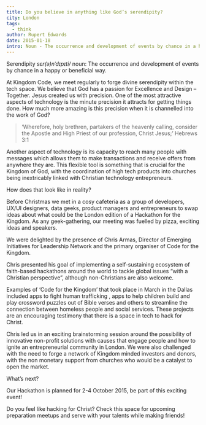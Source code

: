 ```yaml
---
title: Do you believe in anything like God’s serendipity?
city: London
tags:
  - think
author: Rupert Edwards
date: 2015-01-18
intro: Noun - The occurrence and development of events by chance in a happy or beneficial way.
---
```


Serendipity
_sɛr(ə)nˈdɪpɪti/_
noun: The occurrence and development of events by chance in a happy or beneficial way.

At Kingdom Code, we meet regularly to forge divine serendipity within the tech space. We believe that God has a passion for Excellence and Design – Together. Jesus created us with precision. One of the most attractive aspects of technology is the minute precision it attracts for getting things done. How much more amazing is this precision when it is channelled into the work of God?

> ‘Wherefore, holy brethren, partakers of the heavenly calling, consider the Apostle and High Priest of our profession, Christ Jesus;’ Hebrews 3:1

Another aspect of technology is its capacity to reach many people with messages which allows them to make transactions and receive offers from anywhere they are. This flexible tool is something that is crucial for the Kingdom of God, with the coordination of high tech products into churches being inextricably linked with Christian technology entrepreneurs.

How does that look like in reality?

Before Christmas we met in a cosy cafeteria as a group of developers, UX/UI designers, data geeks, product managers and entrepreneurs to swap ideas about what could be the London edition of a Hackathon for the Kingdom. As any geek-gathering, our meeting was fuelled by pizza, exciting ideas and speakers.

We were delighted by the presence of Chris Armas, Director of Emerging Initiatives for Leadership Network and the primary organiser of Code for the Kingdom.

Chris presented his goal of implementing a self-sustaining ecosystem of faith-based hackathons around the world to tackle global issues “with a Christian perspective”, although non-Christians are also welcome.

Examples of ‘Code for the Kingdom’ that took place in March in the Dallas included apps to fight human trafficking , apps to help children build and play crossword puzzles out of Bible verses and others to streamline the connection between homeless people and social services. These projects are an encouraging testimony that there is a space in tech to hack for Christ.

Chris led us in an exciting brainstorming session around the possibility of innovative non-profit solutions with causes that engage people and how to ignite an entrepreneurial community in London. We were also challenged with the need to forge a network of Kingdom minded investors and donors, with the non monetary support from churches who would be a catalyst to open the market.

What’s next?

Our Hackathon is planned for 2-4 October 2015, be part of this exciting event!

Do you feel like hacking for Christ? Check this space for upcoming preparation meetups and serve with your talents while making friends!
